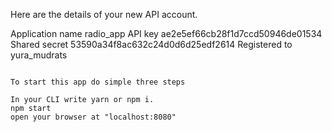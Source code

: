 Here are the details of your new API account.

Application name radio_app
API key ae2e5ef66cb28f1d7ccd50946de01534
Shared secret 53590a34f8ac632c24d0d6d25edf2614
Registered to yura_mudrats

~~~~~Get Startes~~~~~~

To start this app do simple three steps

In your CLI write yarn or npm i.
npm start
open your browser at "localhost:8080"

